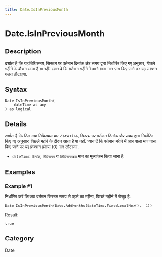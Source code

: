 ```yaml
---
title: Date.IsInPreviousMonth
---
```


# Date.IsInPreviousMonth


## Description

दर्शाता है कि यह तिथिसमय, सिस्टम पर वर्तमान दिनांक और समय द्वारा निर्धारित किए गए अनुसार, पिछले महीने के दौरान आता है या नहीं. ध्यान दें कि वर्तमान महीने में आने वाला मान पास किए जाने पर यह फ़ंक्शन गलत लौटाएगा.


## Syntax

```powerquery
Date.IsInPreviousMonth(
    dateTime as any
) as logical
```


## Details

दर्शाता है कि दिया गया तिथिसमय मान <code>dateTime</code>, सिस्टम पर वर्तमान दिनांक और समय द्वारा निर्धारित किए गए अनुसार, पिछले महीने के दौरान आता है या नहीं. ध्यान दें कि वर्तमान महीने में आने वाला मान पास किए जाने पर यह फ़ंक्शन फ़ॉल्स (0) मान लौटाएगा.      <ul>      <li><code>dateTime</code>: <code>दिनांक</code>, <code>तिथिसमय</code> या <code>तिथिसमयक्षेत्र</code> मान का मूल्यांकन किया जाना है.</li>      </ul>


## Examples

### Example #1 
निर्धारित करें कि क्या वर्तमान सिस्टम समय से पहले का महीना, पिछले महीने में मौजूद है.
```powerquery
Date.IsInPreviousMonth(Date.AddMonths(DateTime.FixedLocalNow(), -1))
```

Result: 
```powerquery
true
```




## Category
Date
